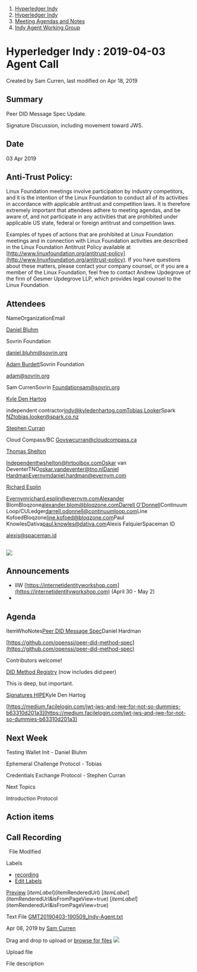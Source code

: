 1. [Hyperledger Indy](index.html)
2. [Hyperledger Indy](Hyperledger-Indy_19464194.html)
3. [Meeting Agendas and Notes](Meeting-Agendas-and-Notes_19464715.html)
4. [Indy Agent Working Group](Indy-Agent-Working-Group_19464220.html)

# Hyperledger Indy : 2019-04-03 Agent Call

Created by Sam Curren, last modified on Apr 18, 2019

## Summary

Peer DID Message Spec Update.

Signature Discussion, including movement toward JWS.

## Date

03 Apr 2019

## Anti-Trust Policy:

Linux Foundation meetings involve participation by industry competitors, and it is the intention of the Linux Foundation to conduct all of its activities in accordance with applicable antitrust and competition laws. It is therefore extremely important that attendees adhere to meeting agendas, and be aware of, and not participate in any activities that are prohibited under applicable US state, federal or foreign antitrust and competition laws.

Examples of types of actions that are prohibited at Linux Foundation meetings and in connection with Linux Foundation activities are described in the Linux Foundation Antitrust Policy available at [http://www.linuxfoundation.org/antitrust-policy](http://www.linuxfoundation.org/antitrust-policy). If you have questions about these matters, please contact your company counsel, or if you are a member of the Linux Foundation, feel free to contact Andrew Updegrove of the firm of Gesmer Updegrove LLP, which provides legal counsel to the Linux Foundation.

## Attendees

NameOrganizationEmail

[Daniel Bluhm](https://lf-hyperledger.atlassian.net/wiki/people/712020:c322d585-d6d2-4479-a990-b91fac45db1c?ref=confluence)

Sovrin Foundation

[daniel.bluhm@sovrin.org](mailto:daniel.bluhm@sovrin.org)

[Adam Burdett](https://lf-hyperledger.atlassian.net/wiki/people/557058:089ba491-66a4-4ec7-a78b-6be560fa21ca?ref=confluence)Sovrin Foundation

[adam@sovrin.org](mailto:adam@sovrin.org)

Sam CurrenSovrin Foundationsam@sovrin.org

[Kyle Den Hartog](https://lf-hyperledger.atlassian.net/wiki/people/712020:9e8190c6-0788-48e1-a99a-ed6d18b5d34d?ref=confluence)

independent contractor[indy@kyledenhartog.com](mailto:indy@kyledenhartog.com)[Tobias Looker](https://lf-hyperledger.atlassian.net/wiki/people/712020:6b4b9e75-c537-4af4-b498-bd8e8b96dc37?ref=confluence)Spark NZtobias.looker@spark.co.nz

[Stephen Curran](https://lf-hyperledger.atlassian.net/wiki/people/557058:d676f135-ecd6-465b-b7eb-f87976bf4569?ref=confluence)

Cloud Compass/BC Govswcurran@cloudcompass.ca

[Thomas Shelton](https://lf-hyperledger.atlassian.net/wiki/people/70121:391f7846-5243-44e4-8a48-c68f027ba2dc?ref=confluence)

Independenttwshelton@hrtoolbox.comOskar van DeventerTNO[oskar.vandeventer@tno.nl](mailto:oskar.vandeventer@tno.nl)[Daniel Hardman](https://lf-hyperledger.atlassian.net/wiki/people/557058:d8f2338c-759d-4e0c-bb47-14386507f414?ref=confluence)Evernymdaniel.hardman@evernym.com

[Richard Esplin](https://lf-hyperledger.atlassian.net/wiki/people/712020:8b35bfaa-715c-4137-8dbd-c4fdab87b671?ref=confluence)

Evernymrichard.esplin@evernym.comAlexander BlomBloqzone[alexander.blom@bloqzone.com](mailto:alexander.blom@bloqzone.com)[Darrell O'Donnell](https://lf-hyperledger.atlassian.net/wiki/people/557058:63b778a3-3806-47ba-a8dd-5604ccf10f66?ref=confluence)Continuum Loop/CULedger[darrell.odonnell@continuumloop.com](mailto:darrell.odonnell@continuumloop.com)Line KofoedBloqzone[line.kofoed@bloqzone.com](mailto:line.kofoed@bloqzone.com)Paul KnowlesDativa[paul.knowles@dativa.com](mailto:paul.knowles@dativa.com)Alexis FalquierSpaceman ID

[alexis@spaceman.id](mailto:alexis@spaceman.id)

## ![](attachments/19464215/19464798.png?height=250)

## Announcements

- IIW [https://internetidentityworkshop.com](https://internetidentityworkshop.com) (April 30 - May 2)
- 
  

## Agenda

ItemWhoNotes[Peer DID Message Spec](https://openssi.github.io/peer-did-method-spec/index.html)Daniel Hardman

[https://github.com/openssi/peer-did-method-spec](https://github.com/openssi/peer-did-method-spec)

Contributors welcome!

[DID Method Registry](https://w3c-ccg.github.io/did-method-registry/) (now includes did:peer)

This is deep, but important.

[Signatures HIPE](https://docs.google.com/presentation/d/1hY6Z6bOgDK4WiaCSdjnkTzQmL21JpPKk1zoUM4KHNhw/edit?usp=sharing)Kyle Den Hartog

[https://medium.facilelogin.com/jwt-jws-and-jwe-for-not-so-dummies-b63310d201a3](https://medium.facilelogin.com/jwt-jws-and-jwe-for-not-so-dummies-b63310d201a3)

## Next Week

Testing Wallet Init - Daniel Bluhm

Ephemeral Challenge Protocol - Tobias

Credentials Exchange Protocol - Stephen Curran

Next Topics

Introduction Protocol

## Action items

## Call Recording

  File Modified

Labels

- [recording](/wiki/label/indy/recording)
- [Edit Labels](# "Edit Labels")

[Preview]() [$itemLabel]($itemRenderedUrl) [$itemLabel]($itemRenderedUrl&isFromPageView=true) [$itemLabel]($itemRenderedUrl&isFromPageView=true)

Text File [GMT20190403-190509\_Indy-Agent.txt](attachments/19464215/19464227.txt "Download")

Apr 08, 2019 by [Sam Curren](/wiki/people/557058:1ed5fd92-7e42-4cab-87b1-688e48bc02c2)

Drag and drop to upload or [browse for files]() ![](images/icons/wait.gif)

Upload file

File description
